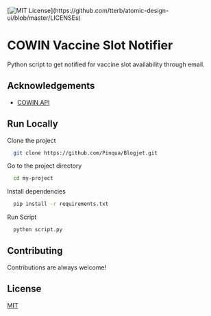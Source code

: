 [![MIT License](https://img.shields.io/apm/l/atomic-design-ui.svg?)](https://github.com/tterb/atomic-design-ui/blob/master/LICENSEs)

# COWIN Vaccine Slot Notifier

Python script to get notified for vaccine slot availability through email.

  
## Acknowledgements

 - [COWIN API](https://apisetu.gov.in/public/api/cowin)


## Run Locally

Clone the project

```bash
  git clone https://github.com/Pinqua/Blogjet.git
```

Go to the project directory

```bash
  cd my-project
```

Install dependencies

```bash
  pip install -r requirements.txt
```

Run Script

```bash
  python script.py
```
  
## Contributing

Contributions are always welcome!

  
## License

[MIT](https://choosealicense.com/licenses/mit/)
